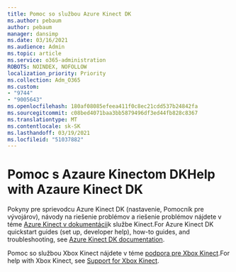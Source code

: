 ```yaml
---
title: Pomoc so službou Azure Kinect DK
ms.author: pebaum
author: pebaum
manager: dansimp
ms.date: 03/16/2021
ms.audience: Admin
ms.topic: article
ms.service: o365-administration
ROBOTS: NOINDEX, NOFOLLOW
localization_priority: Priority
ms.collection: Adm_O365
ms.custom:
- "9744"
- "9005643"
ms.openlocfilehash: 180af08085efeea411f0c8ec21cdd537b24842fa
ms.sourcegitcommit: c08bed4071baa3bb5879496df3ed44fb828c8367
ms.translationtype: MT
ms.contentlocale: sk-SK
ms.lasthandoff: 03/19/2021
ms.locfileid: "51037882"
---
```

# <a name="help-with-azaure-kinect-dk"></a><span data-ttu-id="1ae8d-102">Pomoc s Azaure Kinectom DK</span><span class="sxs-lookup"><span data-stu-id="1ae8d-102">Help with Azaure Kinect DK</span></span>

<span data-ttu-id="1ae8d-103">Pokyny pre sprievodcu Azure Kinect DK (nastavenie, Pomocník pre vývojárov), návody na riešenie problémov a riešenie problémov nájdete v téme [Azure Kinect v dokumentácii](https://docs.microsoft.com/azure/kinect-dk/)k službe Kinect.</span><span class="sxs-lookup"><span data-stu-id="1ae8d-103">For Azure Kinect DK quickstart guides (set up, developer help), how-to guides, and troubleshooting, see [Azure Kinect DK documentation](https://docs.microsoft.com/azure/kinect-dk/).</span></span>


<span data-ttu-id="1ae8d-104">Pomoc so službou Xbox Kinect nájdete v téme [podpora pre Xbox Kinect](https://www.xbox.com/Search?q=kinect&rtc=1#nav-support).</span><span class="sxs-lookup"><span data-stu-id="1ae8d-104">For help with Xbox Kinect, see [Support for Xbox Kinect](https://www.xbox.com/Search?q=kinect&rtc=1#nav-support).</span></span>